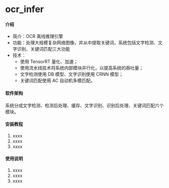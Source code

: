 # ocr_infer

#### 介绍
* 简介：OCR 离线推理引擎
* 功能：处理大规模复杂网络图像，并从中提取关键词，系统包括文字检测、文字识别、关键词匹配三大功能
* 技术：
  * 使用 TensorRT 量化、加速；
  * 使用流水线技术将系统内部模块并行化，以提高系统的吞吐量；
  * 文字检测使用 DB 模型、文字识别使用 CRNN 模型；
  * 关键词匹配使用 AC 自动机多模匹配。

#### 软件架构
系统分成文字检测、检测后处理、缓存、文字识别、识别后处理、关键词匹配六个模块。


#### 安装教程

1.  xxxx
2.  xxxx
3.  xxxx

#### 使用说明

1.  xxxx
2.  xxxx
3.  xxxx
